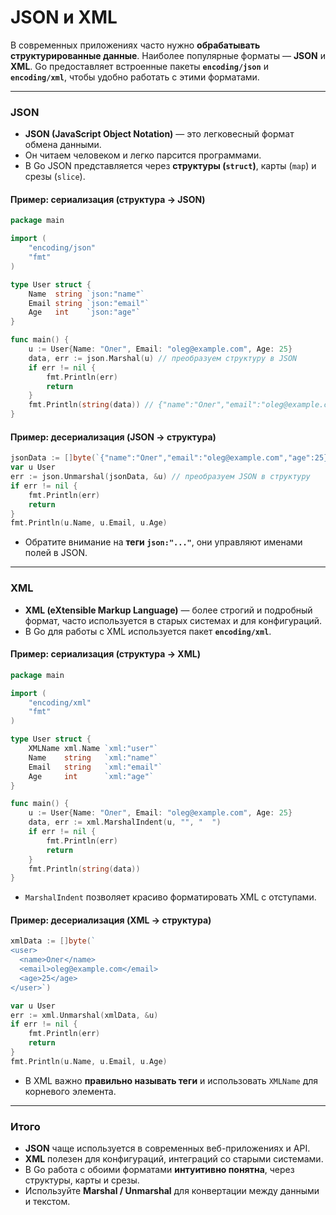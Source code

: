 # JSON и XML

В современных приложениях часто нужно **обрабатывать структурированные данные**. Наиболее популярные форматы — **JSON** и **XML**. Go предоставляет встроенные пакеты **`encoding/json`** и **`encoding/xml`**, чтобы удобно работать с этими форматами.

---

### JSON

* **JSON (JavaScript Object Notation)** — это легковесный формат обмена данными.
* Он читаем человеком и легко парсится программами.
* В Go JSON представляется через **структуры (`struct`)**, карты (`map`) и срезы (`slice`).

#### Пример: сериализация (структура → JSON)

```go
package main

import (
    "encoding/json"
    "fmt"
)

type User struct {
    Name  string `json:"name"`
    Email string `json:"email"`
    Age   int    `json:"age"`
}

func main() {
    u := User{Name: "Олег", Email: "oleg@example.com", Age: 25}
    data, err := json.Marshal(u) // преобразуем структуру в JSON
    if err != nil {
        fmt.Println(err)
        return
    }
    fmt.Println(string(data)) // {"name":"Олег","email":"oleg@example.com","age":25}
}
```

#### Пример: десериализация (JSON → структура)

```go
jsonData := []byte(`{"name":"Олег","email":"oleg@example.com","age":25}`)
var u User
err := json.Unmarshal(jsonData, &u) // преобразуем JSON в структуру
if err != nil {
    fmt.Println(err)
    return
}
fmt.Println(u.Name, u.Email, u.Age)
```

* Обратите внимание на **теги `json:"..."`**, они управляют именами полей в JSON.

---

### XML

* **XML (eXtensible Markup Language)** — более строгий и подробный формат, часто используется в старых системах и для конфигураций.
* В Go для работы с XML используется пакет **`encoding/xml`**.

#### Пример: сериализация (структура → XML)

```go
package main

import (
    "encoding/xml"
    "fmt"
)

type User struct {
    XMLName xml.Name `xml:"user"`
    Name    string   `xml:"name"`
    Email   string   `xml:"email"`
    Age     int      `xml:"age"`
}

func main() {
    u := User{Name: "Олег", Email: "oleg@example.com", Age: 25}
    data, err := xml.MarshalIndent(u, "", "  ")
    if err != nil {
        fmt.Println(err)
        return
    }
    fmt.Println(string(data))
}
```

* `MarshalIndent` позволяет красиво форматировать XML с отступами.

#### Пример: десериализация (XML → структура)

```go
xmlData := []byte(`
<user>
  <name>Олег</name>
  <email>oleg@example.com</email>
  <age>25</age>
</user>`)

var u User
err := xml.Unmarshal(xmlData, &u)
if err != nil {
    fmt.Println(err)
    return
}
fmt.Println(u.Name, u.Email, u.Age)
```

* В XML важно **правильно называть теги** и использовать `XMLName` для корневого элемента.

---

### Итого

* **JSON** чаще используется в современных веб-приложениях и API.
* **XML** полезен для конфигураций, интеграций со старыми системами.
* В Go работа с обоими форматами **интуитивно понятна**, через структуры, карты и срезы.
* Используйте **Marshal / Unmarshal** для конвертации между данными и текстом.